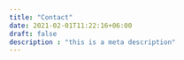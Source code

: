 ```yaml
---
title: "Contact"
date: 2021-02-01T11:22:16+06:00
draft: false
description : "this is a meta description"
---
```

